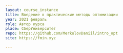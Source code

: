 ```yaml
---
layout: course_instance
title: Введение в практические методы оптимизации
year: 2021 февраль
role: Автор курса
place: СберУниверситет
repo: https://github.com/MerkulovDaniil/intro_opt
site: https://fmin.xyz

---
```

